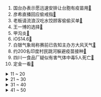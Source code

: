 1. 国台办表示愿迅速安排让台胞有疫苗用[:link:](https://s.weibo.com/weibo?q=%23国台办表示愿迅速安排让台胞有疫苗用%23&Refer=top)
2. 彦希直播回应偷戒指[:link:](https://s.weibo.com/weibo?q=%23彦希直播回应偷戒指%23&Refer=top)
3. 老板请流浪汉吃水饺顾客偷偷买单[:link:](https://s.weibo.com/weibo?q=%23老板请流浪汉吃水饺顾客偷偷买单%23&Refer=top)
4. 王一博的选择[:link:](https://s.weibo.com/weibo?q=%23王一博的选择%23&Refer=top)
5. 甲沟炎[:link:](https://s.weibo.com/weibo?q=%23甲沟炎%23&Refer=top)
6. iOS14.6[:link:](https://s.weibo.com/weibo?q=%23iOS14.6%23&Refer=top)
7. 白银气象局称赛前已告知主办方大风天气[:link:](https://s.weibo.com/weibo?q=%23白银气象局称赛前已告知主办方大风天气%23&Refer=top)
8. 约200名印度村民跳河躲避疫苗接种[:link:](https://s.weibo.com/weibo?q=%23约200名印度村民跳河躲避疫苗接种%23&Refer=top)
9. 四川一食品厂疑似有害气体中毒5人死亡[:link:](https://s.weibo.com/weibo?q=%23四川一食品厂疑似有害气体中毒5人死亡%23&Refer=top)
10. 定金一看[:link:](https://s.weibo.com/weibo?q=%23定金一看%23&Refer=top)
<details>
<summary>11 ~ 20</summary>

11. 微博名后的小稻穗[:link:](https://s.weibo.com/weibo?q=%23微博名后的小稻穗%23&Refer=top)
12. 美发布最高级旅行警告建议勿前往日本[:link:](https://s.weibo.com/weibo?q=%23美发布最高级旅行警告建议勿前往日本%23&Refer=top)
13. 小伙地铁内给乘客画像记录一瞬间[:link:](https://s.weibo.com/weibo?q=%23小伙地铁内给乘客画像记录一瞬间%23&Refer=top)
14. 618预售[:link:](https://s.weibo.com/weibo?q=%23618预售%23&Refer=top)
15. 指甲的正确剪法[:link:](https://s.weibo.com/weibo?q=%23指甲的正确剪法%23&Refer=top)
16. 2021高考有这些新变化[:link:](https://s.weibo.com/weibo?q=%232021高考有这些新变化%23&Refer=top)
17. 鸿蒙手机来了[:link:](https://s.weibo.com/weibo?q=%23鸿蒙手机来了%23&Refer=top)
18. 台北市长称80%确诊者不用住院[:link:](https://s.weibo.com/weibo?q=%23台北市长称80%确诊者不用住院%23&Refer=top)
19. 明星高伙食费你怎么看[:link:](https://s.weibo.com/weibo?q=%23明星高伙食费你怎么看%23&Refer=top)
20. 沈梦辰谈杨幂对自己的影响[:link:](https://s.weibo.com/weibo?q=%23沈梦辰谈杨幂对自己的影响%23&Refer=top)
</details>
<details>
<summary>21 ~ 30</summary>

21. 周也面无表情捧场[:link:](https://s.weibo.com/weibo?q=%23周也面无表情捧场%23&Refer=top)
22. 御赐小仵作[:link:](https://s.weibo.com/weibo?q=%23御赐小仵作%23&Refer=top)
23. 31省区市新增15例确诊[:link:](https://s.weibo.com/weibo?q=%2331省区市新增15例确诊%23&Refer=top)
24. 搜聊天记录的意外收获[:link:](https://s.weibo.com/weibo?q=%23搜聊天记录的意外收获%23&Refer=top)
25. 海口农户36年种出辣椒味荔枝[:link:](https://s.weibo.com/weibo?q=%23海口农户36年种出辣椒味荔枝%23&Refer=top)
26. 马里过渡总统总理被军人强行带走[:link:](https://s.weibo.com/weibo?q=%23马里过渡总统总理被军人强行带走%23&Refer=top)
27. 人类有什么细思极恐的细节[:link:](https://s.weibo.com/weibo?q=%23人类有什么细思极恐的细节%23&Refer=top)
28. 突然有点心疼小学老师了[:link:](https://s.weibo.com/weibo?q=%23突然有点心疼小学老师了%23&Refer=top)
29. 鼯鼠翼装飞行[:link:](https://s.weibo.com/weibo?q=%23鼯鼠翼装飞行%23&Refer=top)
30. 法国记者因揭示新疆真相遭攻击[:link:](https://s.weibo.com/weibo?q=%23法国记者因揭示新疆真相遭攻击%23&Refer=top)
</details>
<details>
<summary>31 ~ 40</summary>

31. 情书[:link:](https://s.weibo.com/weibo?q=%23情书%23&Refer=top)
32. 支教老师回应学生追车送别[:link:](https://s.weibo.com/weibo?q=%23支教老师回应学生追车送别%23&Refer=top)
33. 我国废纸回收率高达90%[:link:](https://s.weibo.com/weibo?q=%23我国废纸回收率高达90%%23&Refer=top)
34. 中国好声音 海选[:link:](https://s.weibo.com/weibo?q=%23中国好声音%20海选%23&Refer=top)
35. 克拉克森最佳第六人[:link:](https://s.weibo.com/weibo?q=%23克拉克森最佳第六人%23&Refer=top)
36. 残运会冠军黄关军家属发声[:link:](https://s.weibo.com/weibo?q=%23残运会冠军黄关军家属发声%23&Refer=top)
37. 专家提醒0蔗糖雪糕并非无糖[:link:](https://s.weibo.com/weibo?q=%23专家提醒0蔗糖雪糕并非无糖%23&Refer=top)
38. 韩国紫菜包饭涨至一卷14元[:link:](https://s.weibo.com/weibo?q=%23韩国紫菜包饭涨至一卷14元%23&Refer=top)
39. 俄罗斯闪电击中电缆下起电光雨[:link:](https://s.weibo.com/weibo?q=%23俄罗斯闪电击中电缆下起电光雨%23&Refer=top)
40. 袁爷爷留给年轻人的期盼[:link:](https://s.weibo.com/weibo?q=%23袁爷爷留给年轻人的期盼%23&Refer=top)
</details>
<details>
<summary>41 ~ 50</summary>

41. 韩艺瑟否认男友曾是牛郎[:link:](https://s.weibo.com/weibo?q=%23韩艺瑟否认男友曾是牛郎%23&Refer=top)
42. 给高考生的建议[:link:](https://s.weibo.com/weibo?q=%23给高考生的建议%23&Refer=top)
43. 黑色系大宗商品价格大幅下跌[:link:](https://s.weibo.com/weibo?q=%23黑色系大宗商品价格大幅下跌%23&Refer=top)
44. 白银马拉松事故救援幕后[:link:](https://s.weibo.com/weibo?q=%23白银马拉松事故救援幕后%23&Refer=top)
45. 猎狼者[:link:](https://s.weibo.com/weibo?q=%23猎狼者%23&Refer=top)
46. 袁老与袁花花的初见[:link:](https://s.weibo.com/weibo?q=%23袁老与袁花花的初见%23&Refer=top)
47. 华为EMUI微博更名HarmonyOS[:link:](https://s.weibo.com/weibo?q=%23华为EMUI微博更名HarmonyOS%23&Refer=top)
48. 结婚要不要举办婚礼[:link:](https://s.weibo.com/weibo?q=%23结婚要不要举办婚礼%23&Refer=top)
49. 明星餐标[:link:](https://s.weibo.com/weibo?q=%23明星餐标%23&Refer=top)
50. 外交部哀悼日本第一代白毛女喜儿扮演者[:link:](https://s.weibo.com/weibo?q=%23外交部哀悼日本第一代白毛女喜儿扮演者%23&Refer=top)
51. 年轻人为什么如此反感团建[:link:](https://s.weibo.com/weibo?q=%23年轻人为什么如此反感团建%23&Refer=top)
</details>